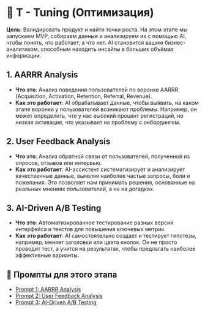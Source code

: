 # 🔧 T - Tuning (Оптимизация)

**Цель**: Валидировать продукт и найти точки роста. На этом этапе мы запускаем MVP, собираем данные и анализируем их с помощью AI, чтобы понять, что работает, а что нет. AI становится вашим бизнес-аналитиком, способным находить инсайты в больших объёмах информации.

## 1. AARRR Analysis

-   **Что это**: Анализ поведения пользователей по воронке AARRR (Acquisition, Activation, Retention, Referral, Revenue).
-   **Как это работает**: AI обрабатывает данные, чтобы выявить, на каком этапе воронки у пользователей возникают проблемы. Например, он может определить, что у нас высокий процент регистраций, но низкая активация, что указывает на проблему с онбордингом.

## 2. User Feedback Analysis

-   **Что это**: Анализ обратной связи от пользователей, полученной из опросов, отзывов или интервью.
-   **Как это работает**: AI-ассистент систематизирует и анализирует качественные данные, выявляя наиболее частые запросы, боли и пожелания. Это позволяет нам принимать решения, основанные на реальных мнениях пользователей, а не на догадках.

## 3. AI-Driven A/B Testing

-   **Что это**: Автоматизированное тестирование разных версий интерфейса и текстов для повышения ключевых метрик.
-   **Как это работает**: AI самостоятельно создает и тестирует гипотезы, например, меняет заголовки или цвета кнопок. Он не просто проводит тест, а учится на результатах, чтобы предлагать наиболее эффективные варианты.

## 📝 Промпты для этого этапа

-   [Prompt 1: AARRR Analysis](prompts/ru/T-Tuning/01-aarrr-analysis.md)
-   [Prompt 2: User Feedback Analysis](prompts/ru/T-Tuning/02-user-feedback-analysis.md)
-   [Prompt 3: AI-Driven A/B Testing](prompts/ru/T-Tuning/03-a-b-testing.md)